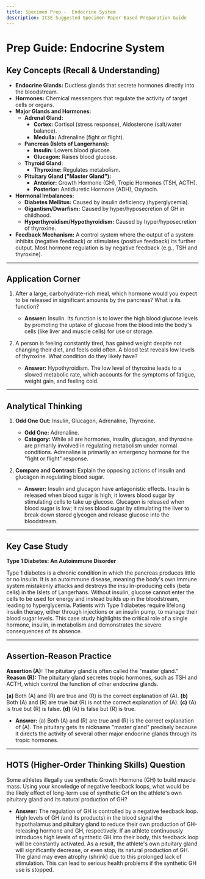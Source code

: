```yaml
---
title: Specimen Prep -  Endocrine System
description: ICSE Suggested Specimen Paper Based Preparation Guide
---
```


# Prep Guide: Endocrine System

## Key Concepts (Recall & Understanding)

*   **Endocrine Glands:** Ductless glands that secrete hormones directly into the bloodstream.
*   **Hormones:** Chemical messengers that regulate the activity of target cells or organs.
*   **Major Glands and Hormones:**
    *   **Adrenal Gland:**
        *   **Cortex:** Cortisol (stress response), Aldosterone (salt/water balance).
        *   **Medulla:** Adrenaline (fight or flight).
    *   **Pancreas (Islets of Langerhans):**
        *   **Insulin:** Lowers blood glucose.
        *   **Glucagon:** Raises blood glucose.
    *   **Thyroid Gland:**
        *   **Thyroxine:** Regulates metabolism.
    *   **Pituitary Gland ("Master Gland"):**
        *   **Anterior:** Growth Hormone (GH), Tropic Hormones (TSH, ACTH).
        *   **Posterior:** Antidiuretic Hormone (ADH), Oxytocin.
*   **Hormonal Imbalances:**
    *   **Diabetes Mellitus:** Caused by insulin deficiency (hyperglycemia).
    *   **Gigantism/Dwarfism:** Caused by hyper/hyposecretion of GH in childhood.
    *   **Hyperthyroidism/Hypothyroidism:** Caused by hyper/hyposecretion of thyroxine.
*   **Feedback Mechanism:** A control system where the output of a system inhibits (negative feedback) or stimulates (positive feedback) its further output. Most hormone regulation is by negative feedback (e.g., TSH and thyroxine).

---

## Application Corner

1.  After a large, carbohydrate-rich meal, which hormone would you expect to be released in significant amounts by the pancreas? What is its function?
    *   **Answer:** Insulin. Its function is to lower the high blood glucose levels by promoting the uptake of glucose from the blood into the body's cells (like liver and muscle cells) for use or storage.

2.  A person is feeling constantly tired, has gained weight despite not changing their diet, and feels cold often. A blood test reveals low levels of thyroxine. What condition do they likely have?
    *   **Answer:** Hypothyroidism. The low level of thyroxine leads to a slowed metabolic rate, which accounts for the symptoms of fatigue, weight gain, and feeling cold.

---

## Analytical Thinking

1.  **Odd One Out:** Insulin, Glucagon, Adrenaline, Thyroxine.
    *   **Odd One:** Adrenaline.
    *   **Category:** While all are hormones, insulin, glucagon, and thyroxine are primarily involved in regulating metabolism under normal conditions. Adrenaline is primarily an emergency hormone for the "fight or flight" response.

2.  **Compare and Contrast:** Explain the opposing actions of insulin and glucagon in regulating blood sugar.
    *   **Answer:** Insulin and glucagon have antagonistic effects. Insulin is released when blood sugar is high; it lowers blood sugar by stimulating cells to take up glucose. Glucagon is released when blood sugar is low; it raises blood sugar by stimulating the liver to break down stored glycogen and release glucose into the bloodstream.

---

## Key Case Study

**Type 1 Diabetes: An Autoimmune Disorder**

Type 1 diabetes is a chronic condition in which the pancreas produces little or no insulin. It is an autoimmune disease, meaning the body's own immune system mistakenly attacks and destroys the insulin-producing cells (beta cells) in the Islets of Langerhans. Without insulin, glucose cannot enter the cells to be used for energy and instead builds up in the bloodstream, leading to hyperglycemia. Patients with Type 1 diabetes require lifelong insulin therapy, either through injections or an insulin pump, to manage their blood sugar levels. This case study highlights the critical role of a single hormone, insulin, in metabolism and demonstrates the severe consequences of its absence.

---

## Assertion-Reason Practice

**Assertion (A):** The pituitary gland is often called the "master gland."
**Reason (R):** The pituitary gland secretes tropic hormones, such as TSH and ACTH, which control the function of other endocrine glands.

**(a)** Both (A) and (R) are true and (R) is the correct explanation of (A).
**(b)** Both (A) and (R) are true but (R) is not the correct explanation of (A).
**(c)** (A) is true but (R) is false.
**(d)** (A) is false but (R) is true.

*   **Answer:** (a) Both (A) and (R) are true and (R) is the correct explanation of (A). The pituitary gets its nickname "master gland" precisely because it directs the activity of several other major endocrine glands through its tropic hormones.

---

## HOTS (Higher-Order Thinking Skills) Question

Some athletes illegally use synthetic Growth Hormone (GH) to build muscle mass. Using your knowledge of negative feedback loops, what would be the likely effect of long-term use of synthetic GH on the athlete's own pituitary gland and its natural production of GH?

*   **Answer:** The regulation of GH is controlled by a negative feedback loop. High levels of GH (and its products) in the blood signal the hypothalamus and pituitary gland to reduce their own production of GH-releasing hormone and GH, respectively. If an athlete continuously introduces high levels of synthetic GH into their body, this feedback loop will be constantly activated. As a result, the athlete's own pituitary gland will significantly decrease, or even stop, its natural production of GH. The gland may even atrophy (shrink) due to this prolonged lack of stimulation. This can lead to serious health problems if the synthetic GH use is stopped.
